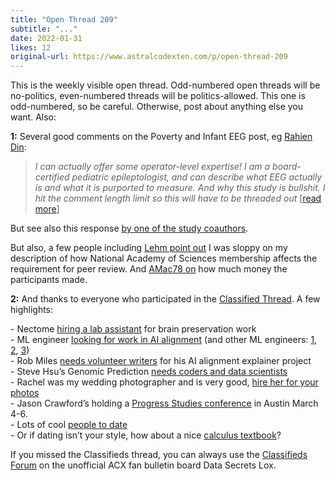 ```yaml
---
title: "Open Thread 209"
subtitle: "..."
date: 2022-01-31
likes: 12
original-url: https://www.astralcodexten.com/p/open-thread-209
---
```

This is the weekly visible open thread. Odd-numbered open threads will be no-politics, even-numbered threads will be politics-allowed. This one is odd-numbered, so be careful. Otherwise, post about anything else you want. Also:

 **1:** Several good comments on the Poverty and Infant EEG post, eg [Rahien Din](https://astralcodexten.substack.com/p/against-that-poverty-and-infant-eegs/comment/4696231):

>  _I can actually offer some operator-level expertise! I am a board-certified pediatric epileptologist, and can describe what EEG actually is and what it is purported to measure. And why this study is bullshit. I hit the comment length limit so this will have to be threaded out_ [[read more](https://astralcodexten.substack.com/p/against-that-poverty-and-infant-eegs/comment/4696231)]

But see also this response [by one of the study coauthors](https://astralcodexten.substack.com/p/against-that-poverty-and-infant-eegs/comment/4780873).

But also, a few people including [Lehm point out](https://astralcodexten.substack.com/p/against-that-poverty-and-infant-eegs/comment/4692262) I was sloppy on my description of how National Academy of Sciences membership affects the requirement for peer review. And [AMac78 on](https://astralcodexten.substack.com/p/against-that-poverty-and-infant-eegs/comment/4696736) how much money the participants made.

 **2:** And thanks to everyone who participated in the [Classified Thread](https://astralcodexten.substack.com/p/classifieds-thread-12022). A few highlights: 

\- Nectome [hiring a lab assistant](https://astralcodexten.substack.com/p/classifieds-thread-12022/comment/4732056) for brain preservation work  
\- ML engineer [looking for work in AI alignment](https://astralcodexten.substack.com/p/classifieds-thread-12022/comment/4763162) (and other ML engineers: [1](https://astralcodexten.substack.com/p/classifieds-thread-12022/comment/4731852), [2](https://astralcodexten.substack.com/p/classifieds-thread-12022/comment/4732494), [3](https://astralcodexten.substack.com/p/classifieds-thread-12022/comment/4740093))  
\- Rob Miles [needs volunteer writers](https://astralcodexten.substack.com/p/classifieds-thread-12022/comment/4734944) for his AI alignment explainer project  
\- Steve Hsu’s Genomic Prediction [needs coders and data scientists](https://astralcodexten.substack.com/p/classifieds-thread-12022/comment/4781465)  
\- Rachel was my wedding photographer and is very good, [hire her for your photos](https://astralcodexten.substack.com/p/classifieds-thread-12022/comment/4731847)  
\- Jason Crawford’s holding a [Progress Studies conference](https://astralcodexten.substack.com/p/classifieds-thread-12022/comment/4744004) in Austin March 4-6.  
\- Lots of cool [people to date](https://astralcodexten.substack.com/p/classifieds-thread-12022/comment/4730631)  
\- Or if dating isn’t your style, how about a nice [calculus textbook](https://astralcodexten.substack.com/p/classifieds-thread-12022/comment/4732442)?

If you missed the Classifieds thread, you can always use the [Classifieds Forum](https://www.datasecretslox.com/index.php/board,10.0.html?PHPSESSID=7c9608e384c671ec80bb37f858b3392b) on the unofficial ACX fan bulletin board Data Secrets Lox.  

